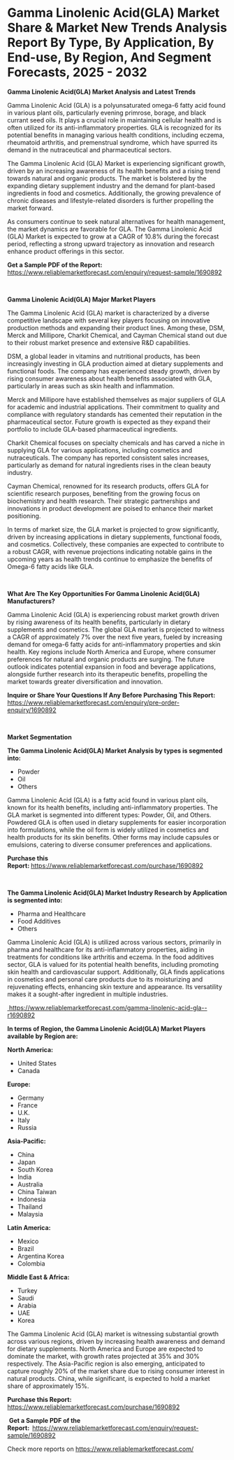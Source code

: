 <p><h1>Gamma Linolenic Acid(GLA) Market Share & Market New Trends Analysis Report By Type, By Application, By End-use, By Region, And Segment Forecasts, 2025 - 2032</h1></p><p><strong>Gamma Linolenic Acid(GLA) Market Analysis and Latest Trends</strong></p>
<p><p>Gamma Linolenic Acid (GLA) is a polyunsaturated omega-6 fatty acid found in various plant oils, particularly evening primrose, borage, and black currant seed oils. It plays a crucial role in maintaining cellular health and is often utilized for its anti-inflammatory properties. GLA is recognized for its potential benefits in managing various health conditions, including eczema, rheumatoid arthritis, and premenstrual syndrome, which have spurred its demand in the nutraceutical and pharmaceutical sectors.</p><p>The Gamma Linolenic Acid (GLA) Market is experiencing significant growth, driven by an increasing awareness of its health benefits and a rising trend towards natural and organic products. The market is bolstered by the expanding dietary supplement industry and the demand for plant-based ingredients in food and cosmetics. Additionally, the growing prevalence of chronic diseases and lifestyle-related disorders is further propelling the market forward. </p><p>As consumers continue to seek natural alternatives for health management, the market dynamics are favorable for GLA. The Gamma Linolenic Acid (GLA) Market is expected to grow at a CAGR of 10.8% during the forecast period, reflecting a strong upward trajectory as innovation and research enhance product offerings in this sector.</p></p>
<p><strong>Get a Sample PDF of the Report:&nbsp;</strong> <a href="https://www.reliablemarketforecast.com/enquiry/request-sample/1690892?utm_campaign=3454&utm_medium=2&utm_source=Github&utm_content=ia&utm_term=26032025&utm_id=gamma-linolenic-acidgla">https://www.reliablemarketforecast.com/enquiry/request-sample/1690892</a></p>
<p>&nbsp;</p>
<p><strong>Gamma Linolenic Acid(GLA) Major Market Players</strong></p>
<p><p>The Gamma Linolenic Acid (GLA) market is characterized by a diverse competitive landscape with several key players focusing on innovative production methods and expanding their product lines. Among these, DSM, Merck and Millipore, Charkit Chemical, and Cayman Chemical stand out due to their robust market presence and extensive R&D capabilities.</p><p>DSM, a global leader in vitamins and nutritional products, has been increasingly investing in GLA production aimed at dietary supplements and functional foods. The company has experienced steady growth, driven by rising consumer awareness about health benefits associated with GLA, particularly in areas such as skin health and inflammation.</p><p>Merck and Millipore have established themselves as major suppliers of GLA for academic and industrial applications. Their commitment to quality and compliance with regulatory standards has cemented their reputation in the pharmaceutical sector. Future growth is expected as they expand their portfolio to include GLA-based pharmaceutical ingredients.</p><p>Charkit Chemical focuses on specialty chemicals and has carved a niche in supplying GLA for various applications, including cosmetics and nutraceuticals. The company has reported consistent sales increases, particularly as demand for natural ingredients rises in the clean beauty industry.</p><p>Cayman Chemical, renowned for its research products, offers GLA for scientific research purposes, benefiting from the growing focus on biochemistry and health research. Their strategic partnerships and innovations in product development are poised to enhance their market positioning.</p><p>In terms of market size, the GLA market is projected to grow significantly, driven by increasing applications in dietary supplements, functional foods, and cosmetics. Collectively, these companies are expected to contribute to a robust CAGR, with revenue projections indicating notable gains in the upcoming years as health trends continue to emphasize the benefits of Omega-6 fatty acids like GLA.</p></p>
<p>&nbsp;</p>
<p><strong>What Are The Key Opportunities For Gamma Linolenic Acid(GLA) Manufacturers?</strong></p>
<p><p>Gamma Linolenic Acid (GLA) is experiencing robust market growth driven by rising awareness of its health benefits, particularly in dietary supplements and cosmetics. The global GLA market is projected to witness a CAGR of approximately 7% over the next five years, fueled by increasing demand for omega-6 fatty acids for anti-inflammatory properties and skin health. Key regions include North America and Europe, where consumer preferences for natural and organic products are surging. The future outlook indicates potential expansion in food and beverage applications, alongside further research into its therapeutic benefits, propelling the market towards greater diversification and innovation.</p></p>
<p><strong>Inquire or Share Your Questions If Any Before Purchasing This Report:</strong> <a href="https://www.reliablemarketforecast.com/enquiry/pre-order-enquiry/1690892?utm_campaign=3454&utm_medium=2&utm_source=Github&utm_content=ia&utm_term=26032025&utm_id=gamma-linolenic-acidgla">https://www.reliablemarketforecast.com/enquiry/pre-order-enquiry/1690892</a></p>
<p>&nbsp;</p>
<p><strong>Market Segmentation</strong></p>
<p><strong>The Gamma Linolenic Acid(GLA) Market Analysis by types is segmented into:</strong></p>
<p><ul><li>Powder</li><li>Oil</li><li>Others</li></ul></p>
<p><p>Gamma Linolenic Acid (GLA) is a fatty acid found in various plant oils, known for its health benefits, including anti-inflammatory properties. The GLA market is segmented into different types: Powder, Oil, and Others. Powdered GLA is often used in dietary supplements for easier incorporation into formulations, while the oil form is widely utilized in cosmetics and health products for its skin benefits. Other forms may include capsules or emulsions, catering to diverse consumer preferences and applications.</p></p>
<p><strong>Purchase this Report:&nbsp;</strong><a href="https://www.reliablemarketforecast.com/purchase/1690892?utm_campaign=3454&utm_medium=2&utm_source=Github&utm_content=ia&utm_term=26032025&utm_id=gamma-linolenic-acidgla">https://www.reliablemarketforecast.com/purchase/1690892</a></p>
<p>&nbsp;</p>
<p><strong>The Gamma Linolenic Acid(GLA) Market Industry Research by Application is segmented into:</strong></p>
<p><ul><li>Pharma and Healthcare</li><li>Food Additives</li><li>Others</li></ul></p>
<p><p>Gamma Linolenic Acid (GLA) is utilized across various sectors, primarily in pharma and healthcare for its anti-inflammatory properties, aiding in treatments for conditions like arthritis and eczema. In the food additives sector, GLA is valued for its potential health benefits, including promoting skin health and cardiovascular support. Additionally, GLA finds applications in cosmetics and personal care products due to its moisturizing and rejuvenating effects, enhancing skin texture and appearance. Its versatility makes it a sought-after ingredient in multiple industries.</p></p>
<p><a href="https://www.reliablemarketforecast.com/gamma-linolenic-acid-gla--r1690892?utm_campaign=3454&utm_medium=2&utm_source=Github&utm_content=ia&utm_term=26032025&utm_id=gamma-linolenic-acidgla">&nbsp;https://www.reliablemarketforecast.com/gamma-linolenic-acid-gla--r1690892</a></p>
<p><strong>In terms of Region, the Gamma Linolenic Acid(GLA) Market Players available by Region are:</strong></p>
<p>
    <p> <strong> North America: </strong>
        <ul>
            <li>United States</li>
            <li>Canada</li>
        </ul>
        </p> 
    <p> <strong> Europe: </strong>
        <ul>
            <li>Germany</li>
            <li>France</li>
            <li>U.K.</li>
            <li>Italy</li>
            <li>Russia</li>
        </ul>
        </p> 
    <p> <strong> Asia-Pacific: </strong>
        <ul>
            <li>China</li>
            <li>Japan</li>
            <li>South Korea</li>
            <li>India</li>
            <li>Australia</li>
            <li>China Taiwan</li>
            <li>Indonesia</li>
            <li>Thailand</li>
            <li>Malaysia</li>
        </ul>
        </p> 
    <p> <strong> Latin America: </strong>
        <ul>
            <li>Mexico</li>
            <li>Brazil</li>
            <li>Argentina Korea</li>
            <li>Colombia</li>
        </ul>
        </p> 
    <p> <strong> Middle East & Africa: </strong>
        <ul>
            <li>Turkey</li>
            <li>Saudi</li>
            <li>Arabia</li>
            <li>UAE</li>
            <li>Korea</li>
        </ul>
    </p>
    </p>
<p><p>The Gamma Linolenic Acid (GLA) market is witnessing substantial growth across various regions, driven by increasing health awareness and demand for dietary supplements. North America and Europe are expected to dominate the market, with growth rates projected at 35% and 30% respectively. The Asia-Pacific region is also emerging, anticipated to capture roughly 20% of the market share due to rising consumer interest in natural products. China, while significant, is expected to hold a market share of approximately 15%.</p></p>
<p><strong>Purchase this Report: </strong><a href="https://www.reliablemarketforecast.com/purchase/1690892?utm_campaign=3454&utm_medium=2&utm_source=Github&utm_content=ia&utm_term=26032025&utm_id=gamma-linolenic-acidgla">https://www.reliablemarketforecast.com/purchase/1690892</a></p>
<p>&nbsp;<strong>Get a Sample PDF of the Report:&nbsp;&nbsp;</strong><a href="https://www.reliablemarketforecast.com/enquiry/request-sample/1690892?utm_campaign=3454&utm_medium=2&utm_source=Github&utm_content=ia&utm_term=26032025&utm_id=gamma-linolenic-acidgla">https://www.reliablemarketforecast.com/enquiry/request-sample/1690892</a></p>
<p><strong></strong></p>
<p>Check more reports on <a href="https://www.reliablemarketforecast.com/?utm_campaign=3454&utm_medium=2&utm_source=Github&utm_content=ia&utm_term=26032025&utm_id=gamma-linolenic-acidgla">https://www.reliablemarketforecast.com/</a></p>